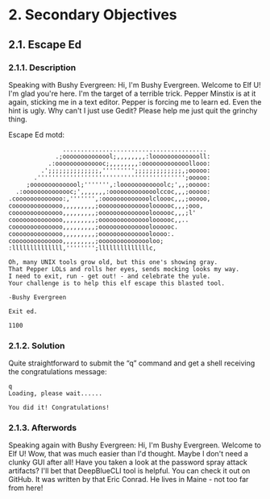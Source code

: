 # 2. Secondary Objectives
## 2.1. Escape Ed
### 2.1.1. Description
Speaking with Bushy Evergreen:
	Hi, I'm Bushy Evergreen. Welcome to Elf U! I'm glad you're here. I'm the target of a terrible trick. Pepper Minstix is at it again, sticking me in a text editor. Pepper is forcing me to learn ed. Even the hint is ugly. Why can't I just use Gedit? Please help me just quit the grinchy thing.

Escape Ed motd:
```
               ........................................
             .;oooooooooooool;,,,,,,,,:loooooooooooooll:
           .:oooooooooooooc;,,,,,,,,:ooooooooooooollooo:
         .';;;;;;;;;;;;;;,''''''''';;;;;;;;;;;;;,;ooooo:
       .''''''''''''''''''''''''''''''''''''''''';ooooo:
     ;oooooooooooool;''''''',:loooooooooooolc;',,;ooooo:
  .:oooooooooooooc;',,,,,,,:ooooooooooooolccoc,,,;ooooo:
.cooooooooooooo:,''''''',:ooooooooooooolcloooc,,,;ooooo,
coooooooooooooo,,,,,,,,,;ooooooooooooooloooooc,,,;ooo,
coooooooooooooo,,,,,,,,,;ooooooooooooooloooooc,,,;l'
coooooooooooooo,,,,,,,,,;ooooooooooooooloooooc,,..
coooooooooooooo,,,,,,,,,;ooooooooooooooloooooc.
coooooooooooooo,,,,,,,,,;ooooooooooooooloooo:.
coooooooooooooo,,,,,,,,,;ooooooooooooooloo;
:llllllllllllll,'''''''';llllllllllllllc,

Oh, many UNIX tools grow old, but this one's showing gray.
That Pepper LOLs and rolls her eyes, sends mocking looks my way.
I need to exit, run - get out! - and celebrate the yule.
Your challenge is to help this elf escape this blasted tool.

-Bushy Evergreen

Exit ed.

1100
```
### 2.1.2. Solution
Quite straightforward to submit the “q” command and get a shell receiving the congratulations message:
```
q
Loading, please wait......

You did it! Congratulations!
```
### 2.1.3. Afterwords
Speaking again with Bushy Evergreen:
	Hi, I'm Bushy Evergreen. Welcome to Elf U! Wow, that was much easier than I'd thought. Maybe I don't need a clunky GUI after all! Have you taken a look at the password spray attack artifacts? I'll bet that DeepBlueCLI tool is helpful. You can check it out on GitHub. It was written by that Eric Conrad. He lives in Maine - not too far from here!